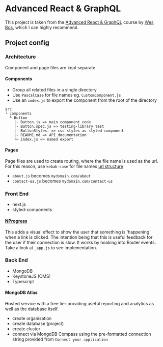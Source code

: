 # Advanced React & GraphQL

This project is taken from the [Advanced React & GraphQL](https://AdvancedReact.com) course by [Wes Bos](https://WesBos.com/), which I can highly recommend.

## Project config

### Architecture

Component and page files are kept separate.

#### Components

- Group all related files in a single directory
- Use `PascalCase` for file names eg. `CustomComponent.js`
- Use an `index.js` to export the component from the root of the directory

```
src
└ components
  └ Button
    |- Button.js => main component code
    |- Button.spec.js => testing-library test
    |- ButtonStyles. => css styles as styled-component
    |- README.md => API documentation
    └─ index.js => named export
```

#### Pages

Page files are used to create routing, where the file name is used as the url. For this reason, use `kebab-case` for file names [url structure](https://moz.com/learn/seo/url)

- `about.js` becomes `mydomain.com/about`
- `contact-us.js` becomes `mydomain.com/contact-us`

### Front End

- next.js
- styled-components

#### [NProgress](https://github.com/rstacruz/nprogress)

This adds a visual effect to show the user that something is 'happening' when a link is clicked. The intention being that this is useful feedback for the user if their connection is slow. It works by hooking into Router events. Take a look at `_app.js` to see implementation.

### Back End

- MongoDB
- KeystoneJS (CMS)
- Typescript

#### MongoDB Atlas

Hosted service with a free tier providing useful reporting and analytics as well as the database itself.

- create organisation
- create database (project)
- create cluster
- connect via MongoDB Compass using the pre-formatted connection string provided from `Connect your application`
